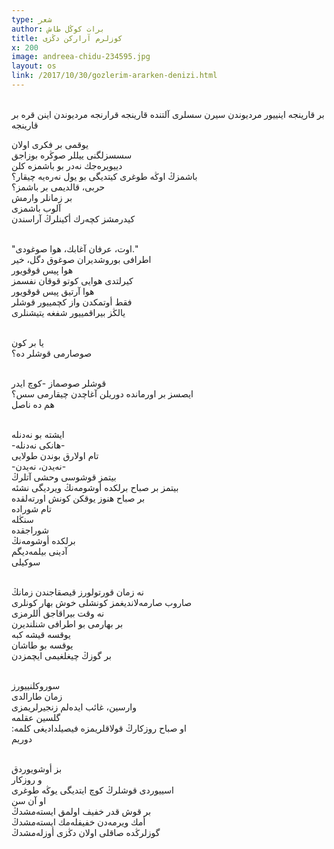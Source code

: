 ```yaml
---
type: شعر
author: برات کوڭل طاش
title: كوزلرم آراركن دڭزی
x: 200
image: andreea-chidu-234595.jpg
layout: os
link: /2017/10/30/gozlerim-ararken-denizi.html
---
```


<br/>
بر قارینجە اینییور مردیوندن  
سیرن سسلری آلتندە  
قارینجە قرارنجە  
مردیوندن اینن قرە بر قارینجە  
<br/>

یوقمی بر فكری اولان  
سسسزلگنی ییللر صوڭرە بوزاجق  
دییویرەجك نەدر بو باشمزە كلن  
باشمزڭ اوڭە طوغری كیتدیگی بو یول نەرەیە چیقار؟  
حربی، قالدیمی بر باشمز؟  
بر زمانلر وارمش  
آلوب باشمزی  
كیدرمشز كچەرك أكینلرڭ آراسندن  
<br/>

"اوت، عرفان آغابك، هوا صوغودی."  
اطرافی بوروشدیران صوغوق دگل، خیر  
هوا پیس قوقویور  
كیرلتدی هوایی كوتو قوقان نفسمز  
هوا آرتیق پیس قوقویور  
فقط أوتمكدن واز كچمییور قوشلر  
یالڭز بیراقمییور شفغە یتیشنلری  
<br/>

یا بر كون  
صوصارمی قوشلر دە؟  
<br/>

قوشلر صوصماز -كوچ ایدر  
ایصسز بر اورماندە دوریلن آغاچدن چیقارمی سس؟  
هم دە ناصل  
<br/>

ایشتە بو نەدنلە  
-هانكی نەدنلە-  
تام اولارق بوندن طولایی  
-نەیدن، نەیدن-  
بیتمز قوشوسی وحشی آتلرڭ  
بیتمز بر صباح برلكدە أوشومەنڭ ویردیگی نشئە  
بر صباح هنوز یوقكن كونش اورتەلقدە  
تام شورادە  
سنڭلە  
شوراجقدە  
برلكدە أوشومەنڭ  
آدینی بیلمەدیگم  
سوكیلی  
<br/>

نە زمان قورتولورز قیصقاجندن زمانڭ  
صاروب صارمەلاندیغمز كونشلی خوش بهار كونلری  
نە وقت بیراقاجق أللرمزی  
بر بهارمی بو اطرافی شنلندیرن  
یوقسە قیشە كبە  
یوقسە بو طاشان  
بر گوزڭ چیغلغیمی ایچمزدن  
<br/>

سوروكلنییورز  
زمان طارالدی  
وارسین، غائب ایدەلم زنجیرلریمزی  
گلسین عقلمە  
:او صباح روزكارڭ قولاقلریمزە فیصیلدادیغی كلمە  
دوریم  
<br/>

بز أوشویوردق  
و روزكار  
اسییوردی قوشلرڭ كوچ ایتدیگی یوڭە طوغری  
او آن سن  
بر قوش قدر خفیف اولمق ایستەمشدڭ  
أمك ویرمەدن خفیفلەمك ایستەمشدڭ  
گوزلرڭدە صاقلی اولان دڭزی أوزلەمشدڭ  
